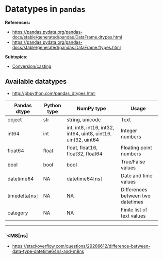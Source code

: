 # Datatypes in `pandas`

**References:**
- https://pandas.pydata.org/pandas-docs/stable/generated/pandas.DataFrame.dtypes.html
- https://pandas.pydata.org/pandas-docs/stable/generated/pandas.DataFrame.ftypes.html

**Subtopics:**
- [Conversion/casting][conversion]


## Available datatypes

- http://pbpython.com/pandas_dtypes.html

|  Pandas dtype |    Python type    |                     NumPy type                                 |              Usage                |
| ------------- | ----------------- | -------------------------------------------------------------- | --------------------------------- |
|     object    | str               | string, unicode                                                |                  Text             |
|      int64    | int               | int, int8, int16, int32, int64, uint8, uint16, uint32, uint64  |          Integer numbers          |
|    float64    | float             | float, float16, float32, float64                               |        Floating point numbers     |
|       bool    | bool              | bool                                                           |          True/False values        |
| datetime64    | NA                | datetime64[ns]                                                 |          Date and time values     |
| timedelta[ns] | NA                | NA                                                             | Differences between two datetimes |
| category      | NA                | NA                                                             | Finite list of text values        |



-----------------------------------------------------------------------------------------------------------------------------------------

### `<M8[ns]

- https://stackoverflow.com/questions/29206612/difference-between-data-type-datetime64ns-and-m8ns



[conversion]: conversion.md
